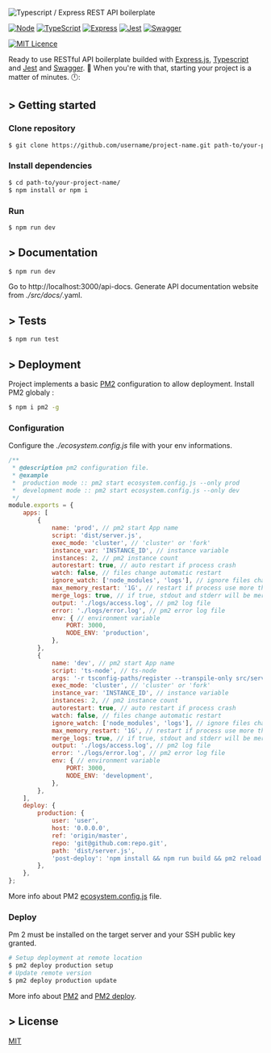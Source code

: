 ![Typescript / Express REST API boilerplate](https://github.com/ljlm0402/typescript-express-starter/raw/images/logo.jpg)

[![Node](https://img.shields.io/badge/Node-14.16.0-informational?logo=node.js&color=43853D)](https://nodejs.org/docs/latest-v14.x/api/index.html)
[![TypeScript](https://img.shields.io/badge/Typescript-4.3.5-informational?logo=typescript&color=2F74C0)](https://www.typescriptlang.org/)
[![Express](https://img.shields.io/badge/Express-4.17.1-informational?logo=express&color=B1B1B1)](https://expressjs.com/)
[![Jest](https://img.shields.io/badge/Jest-27.0.6-informational?logo=jest&color=8A6343)](https://jestjs.io/)
[![Swagger](https://img.shields.io/badge/Swagger-4.1.6-informational?logo=swagger&color=1bcc00)](https://swagger.io/)

[![MIT Licence](https://badges.frapsoft.com/os/mit/mit.svg?v=103)](https://opensource.org/licenses/mit-license.php)

Ready to use RESTful API boilerplate builded with [Express.js](http://expressjs.com/en/4x/api.html), [Typescript](https://github.com/Microsoft/TypeScript) and [Jest](https://jestjs.io/) and [Swagger](https://swagger.io/). 🤘
When you're with that, starting your project is a matter of minutes. 🕛:

## > Getting started
### Clone repository
```bash
$ git clone https://github.com/username/project-name.git path-to/your-project-name/
```
### Install dependencies
```bash
$ cd path-to/your-project-name/
$ npm install or npm i
```
### Run
```bash
$ npm run dev
```

## > Documentation
```bash
$ npm run dev
```
Go to http://localhost:3000/api-docs.
Generate API documentation website from *./src/docs/*.yaml.

## > Tests
```bash
$ npm run test
```

## > Deployment
Project implements a basic [PM2](https://github.com/Unitech/PM2/) configuration to allow deployment.
Install PM2 globaly :
```bash
$ npm i pm2 -g
```
### Configuration
Configure the *./ecosystem.config.js* file with your env informations.
```javascript
/**
 * @description pm2 configuration file.
 * @example
 *  production mode :: pm2 start ecosystem.config.js --only prod
 *  development mode :: pm2 start ecosystem.config.js --only dev
 */
module.exports = {
    apps: [
        {
            name: 'prod', // pm2 start App name
            script: 'dist/server.js',
            exec_mode: 'cluster', // 'cluster' or 'fork'
            instance_var: 'INSTANCE_ID', // instance variable
            instances: 2, // pm2 instance count
            autorestart: true, // auto restart if process crash
            watch: false, // files change automatic restart
            ignore_watch: ['node_modules', 'logs'], // ignore files change
            max_memory_restart: '1G', // restart if process use more than 1G memory
            merge_logs: true, // if true, stdout and stderr will be merged and sent to pm2 log
            output: './logs/access.log', // pm2 log file
            error: './logs/error.log', // pm2 error log file
            env: { // environment variable
                PORT: 3000,
                NODE_ENV: 'production',
            },
        },
        {
            name: 'dev', // pm2 start App name
            script: 'ts-node', // ts-node
            args: '-r tsconfig-paths/register --transpile-only src/server.ts', // ts-node args
            exec_mode: 'cluster', // 'cluster' or 'fork'
            instance_var: 'INSTANCE_ID', // instance variable
            instances: 2, // pm2 instance count
            autorestart: true, // auto restart if process crash
            watch: false, // files change automatic restart
            ignore_watch: ['node_modules', 'logs'], // ignore files change
            max_memory_restart: '1G', // restart if process use more than 1G memory
            merge_logs: true, // if true, stdout and stderr will be merged and sent to pm2 log
            output: './logs/access.log', // pm2 log file
            error: './logs/error.log', // pm2 error log file
            env: { // environment variable
                PORT: 3000,
                NODE_ENV: 'development',
            },
        },
    ],
    deploy: {
        production: {
            user: 'user',
            host: '0.0.0.0',
            ref: 'origin/master',
            repo: 'git@github.com:repo.git',
            path: 'dist/server.js',
            'post-deploy': 'npm install && npm run build && pm2 reload ecosystem.config.js --only prod',
        },
    },
};
```
More info about PM2 [ecosystem.config.js](https://pm2.io/doc/en/runtime/reference/ecosystem-file/) file.
### Deploy
Pm 2 must be installed on the target server and your SSH public key granted.
```bash
# Setup deployment at remote location
$ pm2 deploy production setup
# Update remote version
$ pm2 deploy production update
```
More info about [PM2](http://pm2.keymetrics.io/docs/usage/quick-start/) and [PM2 deploy](https://pm2.io/doc/en/runtime/guide/easy-deploy-with-ssh/).

## > License
[MIT](/LICENSE)